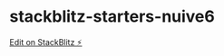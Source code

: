 # stackblitz-starters-nuive6

[Edit on StackBlitz ⚡️](https://stackblitz.com/edit/stackblitz-starters-nuive6)